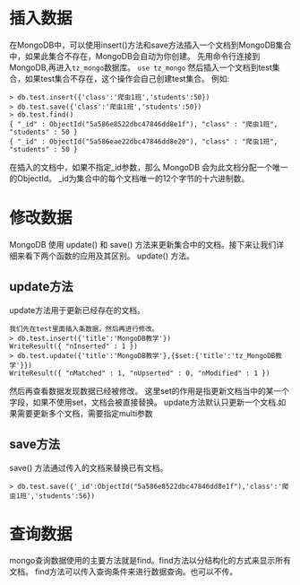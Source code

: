# 插入数据
在MongoDB中，可以使用insert()方法和save方法插入一个文档到MongoDB集合中，如果此集合不存在，MongoDB会自动为你创建。
先用命令行连接到MongoDB,再进入`tz_mongo`数据库。
`use tz_mongo`
然后插入一个文档到test集合，如果test集合不存在，这个操作会自己创建test集合。
例如:
```
> db.test.insert({'class':'爬虫1班','students':50})
> db.test.save({'class':'爬虫1班','students':50})
> db.test.find()
{ "_id" : ObjectId("5a586e8522dbc47846dd8e1f"), "class" : "爬虫1班", "students" : 50 }
{ "_id" : ObjectId("5a586eae22dbc47846dd8e20"), "class" : "爬虫1班", "students" : 50 }
```
在插入的文档中，如果不指定_id参数，那么 MongoDB 会为此文档分配一个唯一的ObjectId。
_id为集合中的每个文档唯一的12个字节的十六进制数。

# 修改数据
MongoDB 使用 update() 和 save() 方法来更新集合中的文档。接下来让我们详细来看下两个函数的应用及其区别。
update() 方法。

## update方法
update方法用于更新已经存在的文档。
```
我们先在test里面插入条数据，然后再进行修改。
> db.test.insert({'title':'MongoDB教学'})
WriteResult({ "nInserted" : 1 })
> db.test.update({'title':'MongoDB教学'},{$set:{'title':'tz_MongoDB教学'}})
WriteResult({ "nMatched" : 1, "nUpserted" : 0, "nModified" : 1 })
```
然后再查看数据发现数据已经被修改。
这里set的作用是指更新文档当中的某一个字段，如果不使用set，文档会被直接替换。
update方法默认只更新一个文档.如果需要更新多个文档，需要指定multi参数

## save方法
save() 方法通过传入的文档来替换已有文档。
```
> db.test.save({'_id':ObjectId("5a586e8522dbc47846dd8e1f"),'class':'爬虫1班','students':56})
```
# 查询数据
mongo查询数据使用的主要方法就是find。find方法以分结构化的方式来显示所有文档。
find方法可以传入查询条件来进行数据查询。也可以不传。




